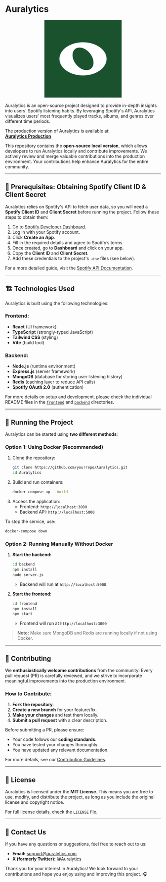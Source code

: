 # Auralytics

<p align="center">
  <img src="frontend/public/logo.jpg" alt="Auralytics Logo" width="250">
</p>

Auralytics is an open-source project designed to provide in-depth insights into users' Spotify listening habits. By leveraging Spotify's API, Auralytics visualizes users' most frequently played tracks, albums, and genres over different time periods.

The production version of Auralytics is available at:  
[**Auralytics Production**](https://auralytics.com)

This repository contains the **open-source local version**, which allows developers to run Auralytics locally and contribute improvements. We actively review and merge valuable contributions into the production environment. Your contributions help enhance Auralytics for the entire community.

---

## 🎵 Prerequisites: Obtaining Spotify Client ID & Client Secret

Auralytics relies on Spotify's API to fetch user data, so you will need a **Spotify Client ID** and **Client Secret** before running the project. Follow these steps to obtain them:

1. Go to [Spotify Developer Dashboard](https://developer.spotify.com/dashboard/).
2. Log in with your Spotify account.
3. Click **Create an App**.
4. Fill in the required details and agree to Spotify’s terms.
5. Once created, go to **Dashboard** and click on your app.
6. Copy the **Client ID** and **Client Secret**.
7. Add these credentials to the project's `.env` files (see below).

For a more detailed guide, visit the [Spotify API Documentation](https://developer.spotify.com/documentation/web-api/).

---

## 🏗️ Technologies Used

Auralytics is built using the following technologies:

### **Frontend:**
- **React** (UI framework)
- **TypeScript** (strongly-typed JavaScript)
- **Tailwind CSS** (styling)
- **Vite** (build tool)

### **Backend:**
- **Node.js** (runtime environment)
- **Express.js** (server framework)
- **MongoDB** (database for storing user listening history)
- **Redis** (caching layer to reduce API calls)
- **Spotify OAuth 2.0** (authentication)

For more details on setup and development, please check the individual README files in the [`frontend`](./frontend/README.md) and [`backend`](./backend/README.md) directories.

---

## 🚀 Running the Project

Auralytics can be started using **two different methods**:

### **Option 1: Using Docker (Recommended)**
1. Clone the repository:
   ```sh
   git clone https://github.com/yourrepo/Auralytics.git
   cd Auralytics
   ```
2. Build and run containers:
   ```sh
   docker-compose up --build
   ```
3. Access the application:
   - Frontend: `http://localhost:3000`
   - Backend API: `http://localhost:5000`

To stop the service, use:
```sh
docker-compose down
```

### **Option 2: Running Manually Without Docker**
1. **Start the backend:**
   ```sh
   cd backend
   npm install
   node server.js
   ```
   - Backend will run at `http://localhost:5000`

2. **Start the frontend:**
   ```sh
   cd frontend
   npm install
   npm start
   ```
   - Frontend will run at `http://localhost:3000`

> **Note:** Make sure MongoDB and Redis are running locally if not using Docker.

---

## 🤝 Contributing

We **enthusiastically welcome contributions** from the community! Every pull request (PR) is carefully reviewed, and we strive to incorporate meaningful improvements into the production environment.

### **How to Contribute:**
1. **Fork the repository**.
2. **Create a new branch** for your feature/fix.
3. **Make your changes** and test them locally.
4. **Submit a pull request** with a clear description.

Before submitting a PR, please ensure:
- Your code follows our **coding standards**.
- You have tested your changes thoroughly.
- You have updated any relevant documentation.

For more details, see our [Contribution Guidelines](./CONTRIBUTING.md).

---

## 📜 License

Auralytics is licensed under the **MIT License**. This means you are free to use, modify, and distribute the project, as long as you include the original license and copyright notice.

For full license details, check the [`LICENSE`](./LICENSE) file.

---

## 📩 Contact Us

If you have any questions or suggestions, feel free to reach out to us:

- **Email:** [support@auralytics.com](mailto:support@auralytics.com)
- **X (formerly Twitter):** [@Auralytics](https://x.com/Auralytics)

Thank you for your interest in Auralytics! We look forward to your contributions and hope you enjoy using and improving this project. 🎧
